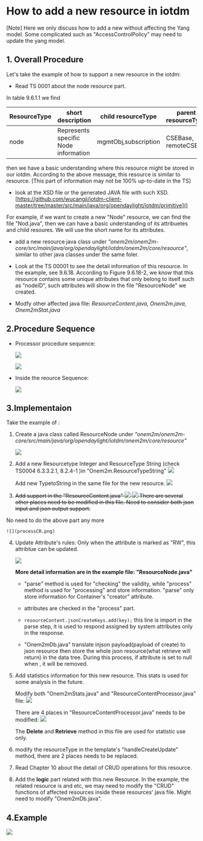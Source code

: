 How to add a new resource in iotdm
============

[Note] Here we only discuss how to add a new <resource> without affecting the Yang model. Some complicated <resource> such as "AccessControlPolicy" may need to update the yang model.


## 1. Overall Procedure


Let's take the example of how to support a new <Node> resource in the iotdm:

* Read TS 0001 about the node resource part.

In table 9.6.1.1 we find

ResourceType | short description | child resourceType | parent resourceType
----- | --- | --- | ---- |
node	|  Represents specific Node information |  mgmtObj,subscription | CSEBase, remoteCSE

then we have a basic understanding where this <Node> resource might be stored in our iotdm. According to the above message, this <Node> resource is similar to <Container> resource. [This part of information may not be 100% up-to-date in the TS]


* look at the XSD file or the generated JAVA file with such XSD.
[https://github.com/wucangji/iotdm-client-master/tree/master/src/main/java/org/opendaylight/iotdm/primitive]()

For example, if we want to create a new "Node" resource, we can find the file "Nod.java", then we can have a basic understanding of its attribuetes and child resoures. We will use the short name for its attributes.

* add a new resource java class under *"onem2m/onem2m-core/src/main/java/org/opendaylight/iotdm/onem2m/core/resource"*, similar to other java classes under the same foler.

* Look at the TS 00001 to see the detail information of this resource. In the <Node> example, see 9.6.18. According to Figure 9.6.18-2, we know that this <Node> resource contains some unique attributes that only belong to itself such as "nodeID", such attributes will show in the file "ResourceNode" we created.

* Modfy other affected java file: *ResourceContent.java, Onem2m.java, Onem2mStat.java*

## 2.Procedure Sequence

* Processor procedure sequence:

	![](process_sequence.png)
	
	![](ProcessSequence2.png)

* Inside the reource Sequence:

	![](ProcessSequence3.png)

## 3.Implementaion
Take the example of <ResourceNode>:

1. Create a java class called ResourceNode under *"onem2m/onem2m-core/src/main/java/org/opendaylight/iotdm/onem2m/core/resource"*

	![](AddResource.png)

2. Add a new Resourcetype Integer and ResourceType String (check TS0004 6.3.3.2.1, 8.2.4-1 )in "Onem2m.ResourceTypeString"
![](AddResourceTypeInOnem2m.png)
	
	Add new TypetoString in the same file for the new resource.
![](addResourceTypeToString.png)

3. <s> Add support in the "ResourceContent.java" 
![](ResourceContentUpdate.png)
![](AddSupportInContent.png)
There are several other places need to be modified in this file.
Need to consider both json input and json output support.
</s>    
No need to do the above part any more

	![](processCR.png)
	
4. Update Attribute's rules:
		Only when the attribute is marked as "RW", this attribtue can be updated.
	
	![](RWcanbeUpdate.png)
	
	**More detail information are in the example file:
"ResourceNode.java"**

	* "parse" method is used for "checking" the validity, while "process" method is used for "processing" and store information. "parse" only store information for Container's "creator" attribute. 

	* <Mandatory> attributes are checked in the "process" part.

	* `resourceContent.jsonCreateKeys.add(key);` this line is import in the parse step, it is used to respond assigned by system attributes only in the response.
	 
	* "Onem2mDb.java" translate injson payload(payload of create) to json resource then store the whole json resource(what retrieve will return) in the data tree. During this process, if attribute is set to null when <Update>, it will be removed.

5. Add statistics information for this new resource. This stats is used for some analysis in the future.
	
	Modify both "Onem2mStats.java" and "ResourceContentProcessor.java" file:
	![](ModifyStats1.png)
	
	There are 4 places in "ResourceContentProcessor.java" needs to be modified:
	![](ModifyStats2.png)
	
	The **Delete** and **Retrieve** method in this file are used for statistic use only.  

6. modify the resourceType in the template's "handleCreateUpdate" method, there are 2 places needs to be replaced.

6. Read Chapter 10 about the detail of CRUD operations for this resource.
7. Add the **logic** part related with this new Resource. In the <Node> example, the related resource is <CSEBase> and <RemoteCSE> etc, we may need to modify the "CRUD" functions of affected resources inside these resources' java file. Might need to modify "Onem2mDb.java".




## 4.Example

![](CreateExample.png)
